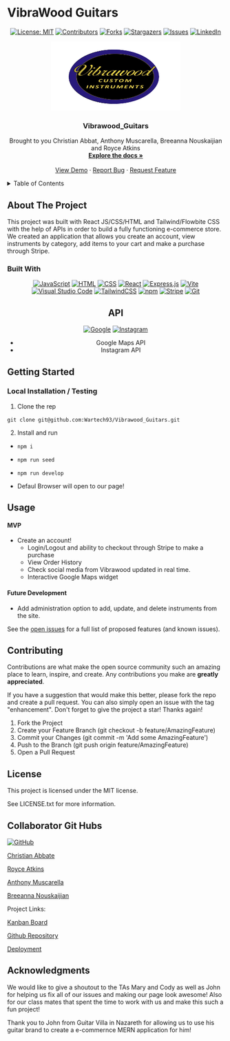 # VibraWood Guitars
<div align="center">

  <!-- Add badges using the following format: -->
  <!-- ![Name](urlToShieldHere)(urlToGithubHere) -->

[![License: MIT](https://img.shields.io/badge/License-MIT-yellow.svg)](https://opensource.org/licenses/MIT)
[![Contributors](https://img.shields.io/github/contributors/Wartech93/Vibrawood_Guitars.svg?style=plastic&logo=appveyor)](https://github.com/Wartech93/Vibrawood_Guitars/graphs/contributors)
[![Forks](https://img.shields.io/github/forks/Wartech93/Vibrawood_Guitars.svg?style=plastic&logo=appveyor)](https://github.com/Wartech93/Vibrawood_Guitars/network/members)
[![Stargazers](https://img.shields.io/github/stars/Wartech93/Vibrawood_Guitars.svg?style=plastic&logo=appveyor)](https://github.com/Wartech93/Vibrawood_Guitars/stargazers)
[![Issues](https://img.shields.io/github/issues/Wartech93/Vibrawood_Guitars.svg?style=plastic&logo=appveyor)](https://github.com/Wartech93/Vibrawood_Guitars/issues)
[![LinkedIn](https://img.shields.io/badge/-LinkedIn-black.svg?style=plastic&logo=appveyor&logo=linkedin&colorB=555)](https://linkedin.com/in/Wartech93)

</div>

<!-- PROJECT LOGO -->

<div align="center">
  <a href="https://github.com/Wartech93/Vibrawood_Guitars">
    <img src="./client/public/images/logo.png" alt="Logo" width="300" height="160">
  </a>

  <h3 align="center">Vibrawood_Guitars</h3>

  <p align="center">
    Brought to you Christian Abbat, Anthony Muscarella, Breeanna Nouskaijian and Royce Atkins<br />
    <a href="https://github.com/Wartech93/Vibrawood_Guitars"><strong>Explore the docs »</strong></a>
    <br />
    <br />
    <!-- TODO- add deployed link -->
    <a href="https://github.com/Wartech93/Vibrawood_Guitars">View Demo</a>
    ·
    <a href="https://github.com/Wartech93/Vibrawood_Guitars/issues">Report Bug</a>
    ·
    <a href="https://github.com/Wartech93/Vibrawood_Guitars/issues">Request Feature</a>

  </p>
</div>

<!-- TABLE OF CONTENTS -->
<details>
  <summary>Table of Contents</summary>
  <ol>
    <li>
      <a href="#about-the-project">About The Project</a>
      <ul>
        <li><a href="#built-with">Built With</a></li>
      </ul>
    </li>
    <li>
      <a href="#getting-started">Getting Started</a>
      <ul>
        <li><a href="#installation">Installation</a></li>
      </ul>
    </li>
    <li><a href="#usage">Usage</a></li>
    <li><a href="#contributing">Contributing</a></li>
    <li><a href="#license">License</a></li>
    <li><a href="#contact">Contact</a></li>
    <li><a href="#acknowledgments">Acknowledgments</a></li>
  </ol>
</details>

<!-- ABOUT THE PROJECT -->

## About The Project

This project was built with React JS/CSS/HTML and Tailwind/Flowbite CSS with the help of APIs in order to build a fully functioning e-commerce store.
We created an application that allows you create an account, view instruments by category, add items to your cart and make a purchase through Stripe.

### Built With

<div align="center">

[![JavaScript](https://img.shields.io/badge/JavaScript-F7DF1E?logo=javascript&logoColor=000)](#)
[![HTML](https://img.shields.io/badge/HTML-%23E34F26.svg?logo=html5&logoColor=white)](#)
[![CSS](https://img.shields.io/badge/CSS-1572B6?logo=css3&logoColor=fff)](#)
[![React](https://img.shields.io/badge/React-%2320232a.svg?logo=react&logoColor=%2361DAFB)](#)
[![Express.js](https://img.shields.io/badge/Express.js-%23404d59.svg?logo=express&logoColor=%2361DAFB)](#)
[![Vite](https://img.shields.io/badge/Vite-646CFF?logo=vite&logoColor=fff)](#)
[![Visual Studio Code](https://img.shields.io/badge/Visual%20Studio%20Code-0078d7.svg?logo=visual-studio-code&logoColor=white)](#)
[![TailwindCSS](https://img.shields.io/badge/Tailwind%20CSS-%2338B2AC.svg?logo=tailwind-css&logoColor=white)](#)
[![npm](https://img.shields.io/badge/npm-CB3837?logo=npm&logoColor=fff)](#)
[![Stripe](https://img.shields.io/badge/Stripe-5851DD?logo=stripe&logoColor=fff)](#)
[![Git](https://img.shields.io/badge/Git-F05032?logo=git&logoColor=fff)](#)




</div>
<div align="center">

## API
[![Google](https://img.shields.io/badge/Google-4285F4?logo=google&logoColor=white)](#)
[![Instagram](https://img.shields.io/badge/Instagram-%23E4405F.svg?logo=Instagram&logoColor=white)](#)
- Google Maps API
- Instagram API
</div>
<!-- GETTING STARTED -->

## Getting Started

### Local Installation / Testing

1. Clone the rep

```
git clone git@github.com:Wartech93/Vibrawood_Guitars.git
```

2. Install and run


- ``` npm i ```

- ``` npm run seed ```

- ``` npm run develop ```

- Defaul Browser will open to our page!
<!-- USAGE EXAMPLES -->

## Usage

#### MVP

- Create an account!
  - Login/Logout and ability to checkout through Stripe to make a purchase
  - View Order History
  - Check social media from Vibrawood updated in real time.
  - Interactive Google Maps widget
     


#### Future Development

- Add administration option to add, update, and delete instruments from the site.


See the [open issues](https://github.com/Wartech93/Vibrawood_Guitars/issues) for a full list of proposed features (and known issues).

<!-- CONTRIBUTING -->

## Contributing

Contributions are what make the open source community such an amazing place to learn, inspire, and create. Any contributions you make are **greatly appreciated**.

If you have a suggestion that would make this better, please fork the repo and create a pull request. You can also simply open an issue with the tag "enhancement".
Don't forget to give the project a star! Thanks again!

1. Fork the Project
2. Create your Feature Branch (git checkout -b feature/AmazingFeature)
3. Commit your Changes (git commit -m 'Add some AmazingFeature')
4. Push to the Branch (git push origin feature/AmazingFeature)
5. Open a Pull Request

<!-- LICENSE -->

## License

This project is licensed under the MIT license.

See LICENSE.txt for more information.

<!-- CONTACT -->

## Collaborator Git Hubs
[![GitHub](https://img.shields.io/badge/GitHub-%23121011.svg?logo=github&logoColor=white)](#)

[Christian Abbate](https://github.com/Abbate11)


[Royce Atkins](https://github.com/Wartech93) 


[Anthony Muscarella](https://github.com/muscarellaanthony)


[Breeanna Nouskaijian](https://github.com/BreeNous)

Project Links:

<!-- TODO- add FIGMA board -->

[Kanban Board](https://github.com/users/Wartech93/projects/3)

[Github Repository](https://github.com/Wartech93/Vibrawood_Guitars)

<!-- TODO- add deployment link -->

[Deployment]()

<!-- ACKNOWLEDGMENTS -->

## Acknowledgments

We would like to give a shoutout to the TAs Mary and Cody as well as John for helping us fix all of our issues and making our page look awesome! Also for our class mates that spent the time to work with us and make this such a fun project!

Thank you to John from Guitar Villa in Nazareth for allowing us to use his guitar brand to create a e-commernce MERN application for him! 